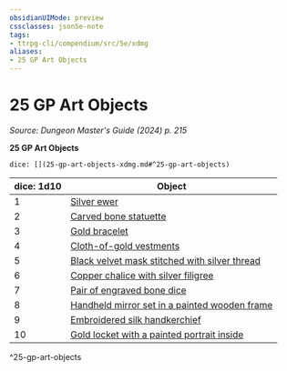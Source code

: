 ```yaml
---
obsidianUIMode: preview
cssclasses: json5e-note
tags:
- ttrpg-cli/compendium/src/5e/xdmg
aliases:
- 25 GP Art Objects
---
```

# 25 GP Art Objects
*Source: Dungeon Master's Guide (2024) p. 215* 

**25 GP Art Objects**

`dice: [](25-gp-art-objects-xdmg.md#^25-gp-art-objects)`

| dice: 1d10 | Object |
|------------|--------|
| 1 | [Silver ewer](/3-Mechanics/CLI/items/silver-ewer-xdmg.md) |
| 2 | [Carved bone statuette](/3-Mechanics/CLI/items/carved-bone-statuette-xdmg.md) |
| 3 | [Gold bracelet](/3-Mechanics/CLI/items/gold-bracelet-xdmg.md) |
| 4 | [Cloth-of-gold vestments](/3-Mechanics/CLI/items/cloth-of-gold-vestments-xdmg.md) |
| 5 | [Black velvet mask stitched with silver thread](/3-Mechanics/CLI/items/black-velvet-mask-stitched-with-silver-thread-xdmg.md) |
| 6 | [Copper chalice with silver filigree](/3-Mechanics/CLI/items/copper-chalice-with-silver-filigree-xdmg.md) |
| 7 | [Pair of engraved bone dice](/3-Mechanics/CLI/items/pair-of-engraved-bone-dice-xdmg.md) |
| 8 | [Handheld mirror set in a painted wooden frame](/3-Mechanics/CLI/items/handheld-mirror-set-in-a-painted-wooden-frame-xdmg.md) |
| 9 | [Embroidered silk handkerchief](/3-Mechanics/CLI/items/embroidered-silk-handkerchief-xdmg.md) |
| 10 | [Gold locket with a painted portrait inside](/3-Mechanics/CLI/items/gold-locket-with-a-painted-portrait-inside-xdmg.md) |
^25-gp-art-objects